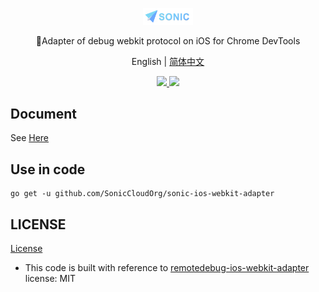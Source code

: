 <p align="center">
  <img width="80px" src="https://raw.githubusercontent.com/SonicCloudOrg/sonic-server/main/logo.png">
</p>
<p align="center">🎉Adapter of debug webkit protocol on iOS for Chrome DevTools</p>
<p align="center">
  <span>English |</span>
  <a href="https://github.com/SonicCloudOrg/sonic-ios-webkit-adapter/blob/main/README_CN.md">  
     简体中文
  </a>
</p>
<p align="center">
  <a href="#">  
    <img src="https://img.shields.io/github/v/release/SonicCloudOrg/sonic-ios-webkit-adapter?include_prereleases">
  </a>
  <a href="#">  
    <img src="https://img.shields.io/github/go-mod/go-version/SonicCloudOrg/sonic-ios-webkit-adapter">
  </a>
</p>

## Document

See [Here](https://sonic-cloud.cn/siwa/re-siwa.html)

## Use in code
```
go get -u github.com/SonicCloudOrg/sonic-ios-webkit-adapter
```

## LICENSE

[License](LICENSE)

 - This code is built with reference to [remotedebug-ios-webkit-adapter](https://github.com/RemoteDebug/remotedebug-ios-webkit-adapter) license: MIT
